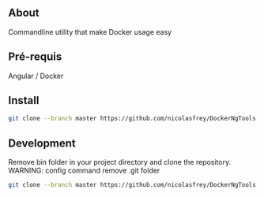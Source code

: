 About
------------------

Commandline utility that make Docker usage easy

Pré-requis
------------
Angular / Docker

Install
------------

````bash
git clone --branch master https://github.com/nicolasfrey/DockerNgTools.git bin && bin/app config
````

Development
------------
Remove bin folder in your project directory and clone the repository. WARNING: config command remove .git folder

````bash
git clone --branch master https://github.com/nicolasfrey/DockerNgTools.git bin
````